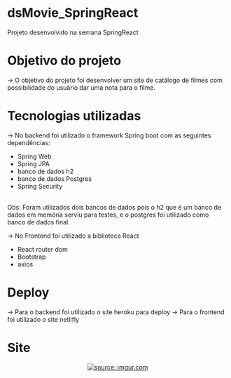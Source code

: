# dsMovie_SpringReact
Projeto desenvolvido na semana SpringReact

# Objetivo do projeto
 -> O objetivo do projeto foi desenvolver um site de catálogo de filmes com possibilidade do usuário dar uma nota para o filme.
 
# Tecnologias utilizadas

-> No backend foi utilizado o framework Spring boot com as seguintes dependências:
<ul>
<li> Spring Web   </li>
<li> Spring JPA   </li>
<li> banco de dados h2  </li>
<li> banco de dados Postgres   </li>
<li> Spring Security  </li>
</ul>
<br/>
Obs: Foram utilizados dois bancos de dados pois o h2 que é um banco de dados em memória serviu para testes, e o postgres foi utilizado como banco de dados final.

-> No Frontend foi utilizado a biblioteca React 
<ul>
<li> React router dom   </li>
<li> Bootstrap   </li>
<li> axios  </li>
</ul>

# Deploy

-> Para o backend foi utilizado o site heroku para deploy
-> Para o frontend foi utilizado o site netlifly

# Site

<center> <a href="https://imgur.com/etwFIhf"> <img src="i.imgur.com/etwFIhf.png" title="source: imgur.com" /></a> </center>
